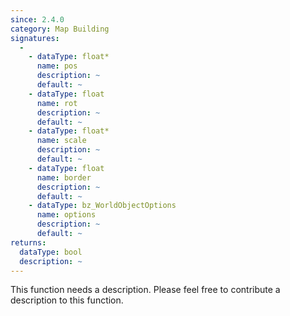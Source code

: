 ```yaml
---
since: 2.4.0
category: Map Building
signatures:
  -
    - dataType: float*
      name: pos
      description: ~
      default: ~
    - dataType: float
      name: rot
      description: ~
      default: ~
    - dataType: float*
      name: scale
      description: ~
      default: ~
    - dataType: float
      name: border
      description: ~
      default: ~
    - dataType: bz_WorldObjectOptions
      name: options
      description: ~
      default: ~
returns:
  dataType: bool
  description: ~
---
```


This function needs a description. Please feel free to contribute a description to this function.
